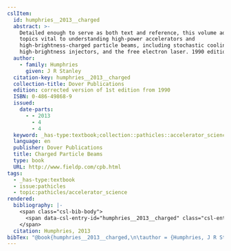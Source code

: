 ```yaml
---
cslItem:
  id: humphries__2013__charged
  abstract: >-
    Detailed enough to serve as both text and reference, this volume addresses
    topics vital to understanding high-power accelerators and
    high-brightness-charged particle beams, including stochastic cooling,
    high-brightness injectors, and the free electron laser. 1990 edition.
  author:
    - family: Humphries
      given: J R Stanley
  citation-key: humphries__2013__charged
  collection-title: Dover Publications
  edition: corrected version of 1st edition from 1990
  ISBN: 0-486-49868-9
  issued:
    date-parts:
      - - 2013
        - 4
        - 4
  keyword: _has-type:textbook;collection::pathicles::accelerator_science
  language: en
  publisher: Dover Publications
  title: Charged Particle Beams
  type: book
  URL: http://www.fieldp.com/cpb.html
tags:
  - _has-type:textbook
  - issue:pathicles
  - topic:pathicles/accelerator_science
rendered:
  bibliography: |-
    <span class="csl-bib-body">
      <span data-csl-entry-id="humphries__2013__charged" class="csl-entry">Humphries, J. R. S. 2013. <i>Charged Particle Beams</i> (corrected version of 1st edition from 1990). Dover Publications. <a href='http://www.fieldp.com/cpb.html'>http://www.fieldp.com/cpb.html</a></span>
    </span>
  citation: Humphries, 2013
bibTex: "@book{humphries__2013__charged,\n\tauthor = {Humphries, J R Stanley},\n\tseries = {Dover {Publications}},\n\tedition = {corrected version of 1st edition from 1990},\n\tyear = {2013},\n\tmonth = {apr 4},\n\tpublisher = {Dover Publications},\n\ttitle = {Charged {Particle} {Beams}},\n}\n\n"
---
```

